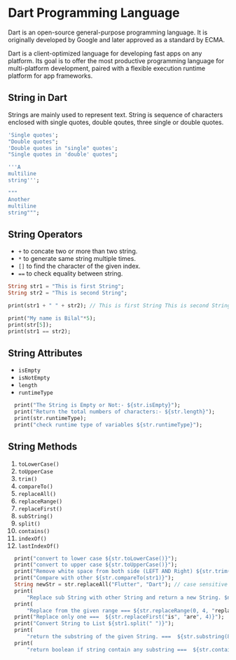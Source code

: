 # Dart Programming Language

Dart is an open-source general-purpose programming language. It is originally developed by Google and later approved as a standard by ECMA.

Dart is a client-optimized language for developing fast apps on any platform. Its goal is to offer the most productive programming language for multi-platform development, paired with a flexible execution runtime platform for app frameworks.

## String in Dart

Strings are mainly used to represent text. String is sequence of characters enclosed with single quotes, double qoutes, three single or double quotes.

```dart
'Single quotes';
"Double quotes";
'Double quotes in "single" quotes';
"Single quotes in 'double' quotes";

'''A
multiline
string''';

"""
Another
multiline
string""";
```

## String Operators

- `+` to concate two or more than two string.
- `*` to generate same string multiple times.
- `[]` to find the character of the given index.
- `==` to check equality between string.

```dart
String str1 = "This is first String";
String str2 = "This is second String";

print(str1 + " " + str2); // This is first String This is second String

print("My name is Bilal"*5);
print(str[5]);
print(str1 == str2);
```

## String Attributes

- `isEmpty`
- `isNotEmpty`
- `length`
- `runtimeType`

```dart
  print("The String is Empty or Not:- ${str.isEmpty}");
  print("Return the total numbers of characters:- ${str.length}");
  print(str.runtimeType);
  print("check runtime type of variables ${str.runtimeType}");

```

## String Methods

1. `toLowerCase()`
2. `toUpperCase`
3. `trim()`
4. `compareTo()`
5. `replaceAll()`
6. `replaceRange()`
7. `replaceFirst()`
8. `subString()`
9. `split()`
10. `contains()`
11. `indexOf()`
12. `lastIndexOf()`

```dart
  print("convert to lower case ${str.toLowerCase()}");
  print("convert to upper case ${str.toUpperCase()}");
  print("Remove white space from both side (LEFT AND Right) ${str.trim()}");
  print("Compare with other ${str.compareTo(str1)}");
  String newStr = str.replaceAll("Flutter", "Dart"); // case sensitive
  print(
      "Replace sub String with other String and return a new String. $newStr");
  print(
      "Replace from the given range === ${str.replaceRange(0, 4, "replace")}");
  print("Replace only one ===  ${str.replaceFirst("is", "are", 4)}");
  print("Convert String to List ${str1.split(" ")}");
  print(
      "return the substring of the given String. ===  ${str.substring(8, 15)}");
  print(
      "return boolean if string contain any substring ===  ${str.contains("This")}");

```
